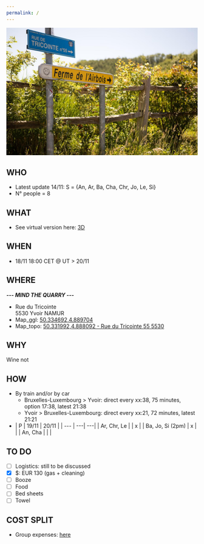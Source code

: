 ```yaml
---
permalink: /
---
```


![alt image](260650734.jpg "Rue du Tricointe 5530 Yvoir")<br>

## WHO

- Latest update 14/11: S = {An, Ar, Ba, Cha, Chr, Jo, Le, Si}
- N° people = 8

## WHAT

- See virtual version here: [3D](https://my.matterport.com/show/?m=GHvoKFJAGii)

## WHEN

- 18/11 18:00 CET @ UT > 20/11

## WHERE

**_--- MIND THE QUARRY ---_**
- Rue du Tricointe<br>
5530 Yvoir NAMUR
- Map_ggl: [50.334692,4.889704](https://maps.google.com/?q=50.334692,4.889704)
- Map_topo: [50.331992,4.888092 - Rue du Tricointe 55 5530](https://www.geo.be/map?layers=best_address&l=fr&x=544162.18&y=6503990.06&zoom=15&topic=fed&baseLayer=ngi.cartoweb.topo_bw.be)

## WHY

Wine not

## HOW

- By train and/or by car
  - Bruxelles-Luxembourg > Yvoir: direct every xx:38, 75 minutes, option 17:38, latest 21:38
  - Yvoir > Bruxelles-Luxembourg: direct every xx:21, 72 minutes, latest 21:21
- | P | 19/11 | 20/11 |
| --- | ---| ---|
| Ar, Chr, Le | | x |
| Ba, Jo, Si (2pm) | x | |
| An, Cha | | |

## TO DO

- [ ] Logistics: still to be discussed
- [X] $: EUR 130 (gas + cleaning)
- [ ] Booze
- [ ] Food
- [ ] Bed sheets
- [ ] Towel

## COST SPLIT
- Group expenses: [here](https://docs.google.com/spreadsheets/d/1JOUnQALm39UrMFN4T1d3j4UMYoT49Qn2dkmB3pW-F1g/edit?usp=sharing)
